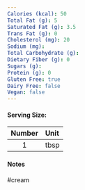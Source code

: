 ```yaml
---
Calories (kcal): 50
Total Fat (g): 5
Saturated Fat (g): 3.5
Trans Fat (g): 0
Cholesterol (mg): 20
Sodium (mg): 
Total Carbohydrate (g): 
Dietary Fiber (g): 0
Sugars (g): 
Protein (g): 0
Gluten Free: true
Dairy Free: false
Vegan: false
---
```

#### Serving Size:

| Number | Unit |
| :----: | :--- |
|   1    | tbsp |
#### Notes

#cream